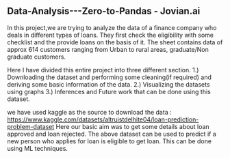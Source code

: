 ## Data-Analysis---Zero-to-Pandas - Jovian.ai

In this project,we are trying to analyze the data of a finance company who deals in different types of loans. They first check the eligibility with some checklist and the provide loans on the basis of it. The sheet contains data of approx 614 customers ranging from Urban to rural areas, graduate/Non graduate customers.

Here I have divided this entire project into three different section.
1.) Downloading the dataset and performing some cleaning(if required) and deriving some basic information of the data.
2.) Visualizing the datasets using graphs
3.) Inferences and Future work that can be done using this dataset.

we have used kaggle as the source to download the data : https://www.kaggle.com/datasets/altruistdelhite04/loan-prediction-problem-dataset
Here our basic aim was to get some details about loan approved and loan rejected. The above dataset can be used to predict if a new person who applies for loan is eligible to get loan. This can be done using ML techniques.
